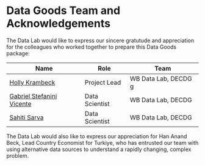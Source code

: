 # Data Goods Team and Acknowledgements

The Data Lab would like to express our sincere gratutude and appreciation for the colleagues who worked together to prepare this Data Goods package:

| **Name**                                                   | **Role**                                                                                  | **Team**           |
| ---------------------------------------------------------- | ----------------------------------------------------------------------------------------- | ------------------ |
| [Holly Krambeck](mailto:hkrambeck@worldbank.org)           | Project Lead                                                                              | WB Data Lab, DECDG g                                                 | DIME               |
| [Gabriel Stefanini Vicente](mailto:gvicente@worldbank.org) | Data Scientist                  | WB Data Lab, DECDG |
| [Sahiti Sarva](mailto:ssarva@worldbank.org)                | Data Scientist                                 | WB Data Lab, DECDG |

The Data Lab would also like to express our appreciation for Han Anand Beck, Lead Country Economist for Turkiye, who has entrusted our team with using alternative data sources to understand a rapidly changing, complex problem.
